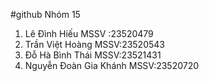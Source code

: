#github
Nhóm 15
1.	Lê Đình Hiếu 		        MSSV	:23520479      
2.  Trần Việt Hoàng		      MSSV:23520543
3.  Đỗ Hà Bình Thái		      MSSV:23521431
4.  Nguyễn Đoàn Gia Khánh	  MSSV:23520720
